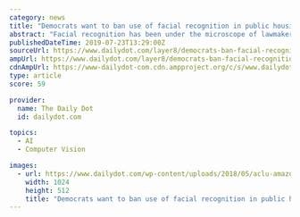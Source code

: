```yaml
---
category: news
title: "Democrats want to ban use of facial recognition in public housing"
abstract: "Facial recognition has been under the microscope of lawmakers in recent weeks. A group of Democratic lawmakers are preparing to introduce a bill that would ban the use of facial recognition technology in public housing, according to a new report."
publishedDateTime: 2019-07-23T13:29:00Z
sourceUrl: https://www.dailydot.com/layer8/democrats-ban-facial-recognition-public-housing/
ampUrl: https://www.dailydot.com/layer8/democrats-ban-facial-recognition-public-housing/?amp
cdnAmpUrl: https://www-dailydot-com.cdn.ampproject.org/c/s/www.dailydot.com/layer8/democrats-ban-facial-recognition-public-housing/?amp
type: article
score: 59

provider:
  name: The Daily Dot
  id: dailydot.com

topics:
  - AI
  - Computer Vision

images:
  - url: https://www.dailydot.com/wp-content/uploads/2018/05/aclu-amazon-facial-recognition-1024x512.jpg
    width: 1024
    height: 512
    title: "Democrats want to ban use of facial recognition in public housing"
---
```

